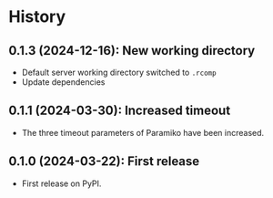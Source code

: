 # History

## 0.1.3 (2024-12-16): New working directory

- Default server working directory switched to `.rcomp`
- Update dependencies

## 0.1.1 (2024-03-30): Increased timeout

- The three timeout parameters of Paramiko have been increased.


## 0.1.0 (2024-03-22): First release

- First release on PyPI.
